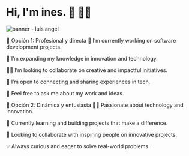 
# Hi, I'm ines. 👋 👨‍💻

<img src="https://avatars.githubusercontent.com/u/212606662?v=4&size=64" alt="banner - luis angel">


🔹 Opción 1: Profesional y directa
🔭 I’m currently working on software development projects.

🌱 I’m expanding my knowledge in innovation and technology.

👩‍💻 I’m looking to collaborate on creative and impactful initiatives.

🤝 I’m open to connecting and sharing experiences in tech.

💬 Feel free to ask me about my work and ideas.

🔹 Opción 2: Dinámica y entusiasta
👩‍💻 Passionate about technology and innovation.

🌟 Currently learning and building projects that make a difference.

🤝 Looking to collaborate with inspiring people on innovative projects.

💡 Always curious and eager to solve real-world problems.

